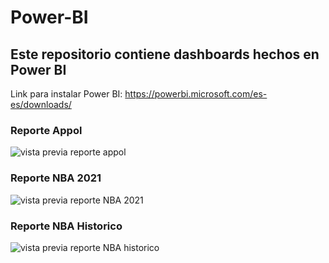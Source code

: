 # Power-BI

## Este repositorio contiene dashboards hechos en Power BI 

Link para instalar Power BI: https://powerbi.microsoft.com/es-es/downloads/



### Reporte Appol

![vista previa reporte appol](https://i.imgur.com/MAPOtI1.png)



### Reporte NBA 2021

![vista previa reporte NBA 2021](https://i.imgur.com/TEdozVY.png)


### Reporte NBA Historico

![vista previa reporte NBA historico](https://i.imgur.com/FRyj3tH.png)
